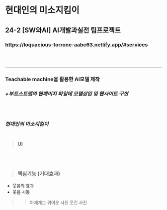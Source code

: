 # 현대인의 미소지킴이
## 24-2 [SW와AI] AI개발과실전 팀프로젝트
### https://loquacious-torrone-aabc63.netlify.app/#services
<br></br>

---
### Teachable machine을 활용한 AI모델 제작 
### _+부트스트랩의 웹페이지 파일에 모델삽입 및 웹사이트 구현_
<br></br>
### _현대인의 미소지킴이_</br></br>



> ### UI

</br>
</br>

> ### 핵심기능 (기대효과)
- 웃음의 효과
- 웃음 시동
>> 아재개그
>> 귀여운 사진
>> 웃긴 사진
</br>

>

